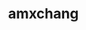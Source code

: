 ---
title: amxchang
github: https://github.com/amxchang
mode: dark
transition: 3s
archetype:
  - Little Bit of Everything
---